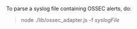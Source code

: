 To parse a syslog file containing OSSEC alerts, do:

> node ./lib/ossec_adapter.js -f _syslogFile_

